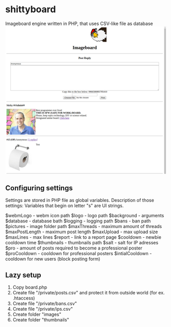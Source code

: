 # shittyboard
Imageboard engine written in PHP, that uses CSV-like file as database
![Alt text](/Untitled.png?raw=true)
## Configuring settings
Settings are stored in PHP file as global variables. 
Description of those settings:
Variables that begin on letter "s" are UI strings.

$webmLogo - webm icon path
$logo - logo path
$background - <body> arguments
$database - database bath
$logging - logging path
$bans - ban path
$pictures - image folder path
$maxThreads - maximum amount of threads
$maxPostLength - maximum post length
$maxUpload - max upload size
$maxLines - max lines
$report - link to a report page
$cooldown - newbie cooldown time
$thumbnails - thumbnails path
$salt - salt for IP adresses
$pro - amount of posts required to become a professional poster
$proCooldown - cooldown for professional posters 
$intialCooldown - cooldown for new users (block posting form)
  
## Lazy setup
1. Copy board.php
1. Create file "/private/posts.csv" and protect it from outside world (for ex. .htaccess)
1. Create file "/private/bans.csv"
1. Create file "/private/ips.csv"
1. Create folder "images"
1. Create folder "thumbnails"

